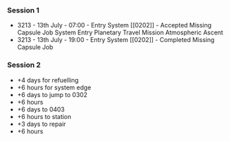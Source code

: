 ### Session 1
* 3213 - 13th July - 07:00 - Entry System [[0202]] - Accepted Missing Capsule Job
	System Entry
	Planetary Travel
	Mission
	Atmospheric Ascent
* 3213 - 13th July - 19:00 - Entry System [[0202]] - Completed Missing Capsule Job
### Session 2
* +4 days for refuelling
* +6 hours for system edge
* +6 days to jump to 0302
* +6 hours
* +6 days to 0403
* +6 hours to station
* +3 days to repair
* +6 hours